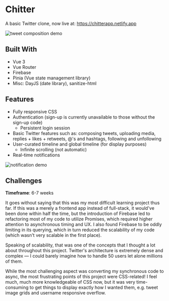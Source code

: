 # Chitter

A basic Twitter clone, now live at: https://chitterapp.netlify.app

![tweet composition demo](https://cdn.discordapp.com/attachments/871914093865472011/1045157556215103609/chitter.gif)

## Built With

- Vue 3
- Vue Router
- Firebase
- Pinia (Vue state management library)
- Misc: DayJS (date library), sanitize-html

## Features

- Fully responsive CSS
- Authentication (sign-up is currently unavailable to those without the sign-up code)
  - Persistent login session
- Basic Twitter features such as: composing tweets, uploading media, replies + likes + retweets, @'s and hashtags, following and unfollowing
- User-curated timeline and global timeline (for display purposes)
  - Infinite scrolling (not automatic)
- Real-time notifications

![notification demo](https://cdn.discordapp.com/attachments/871914093865472011/1045157622896144404/chitter_4.gif)

## Challenges

**Timeframe**: 6-7 weeks

It goes without saying that this was my most difficult learning project thus far. If this was a merely a frontend app instead of full-stack, it would've been done within half the time, but the introduction of Firebase led to refactoring most of my code to utilize Promises, which required higher attention to asynchronous timing and UX. I also found Firebase to be oddly limiting in its querying, which in turn reduced the scalability of my code (which wasn't very scalable in the first place).

Speaking of scalability, that was one of the concepts that I thought a lot about throughout this project. Twitter's architecture is extremely dense and complex — I could barely imagine how to handle 50 users let alone millions of them.

While the most challenging aspect was converting my synchronous code to async, the most frustrating points of this project were CSS-related! I feel much, much more knowledgeable of CSS now, but it was very time-consuming to get things to display exactly how I wanted them, e.g. tweet image grids and username responsive overflow.
